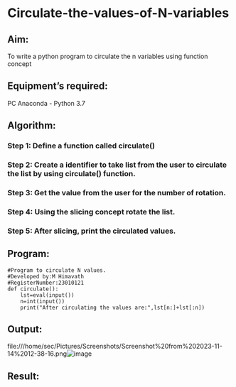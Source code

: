 # Circulate-the-values-of-N-variables
## Aim:
To write a python program to circulate the n variables using function concept
## Equipment’s required:
PC
Anaconda - Python 3.7
## Algorithm: 
### Step 1: Define a function called circulate()
### Step 2: Create a identifier to take list from the user to circulate the list by using circulate() function.
### Step 3: Get the value from the user for the number of rotation.

### Step 4: Using the slicing concept rotate the list.

### Step 5: After slicing, print the circulated values.

## Program:
```
#Program to circulate N values.
#Developed by:M Himavath
#RegisterNumber:23010121
def circulate():
    lst=eval(input())
    n=int(input())
    print("After circulating the values are:",lst[n:]+lst[:n])
```
## Output:
file:///home/sec/Pictures/Screenshots/Screenshot%20from%202023-11-14%2012-38-16.png![image](https://github.com/Himavath08/Circulate-the-values-of-N-variables/assets/139110631/b31fb09f-aa2c-4d55-8faa-cf31fb231677)

## Result:
